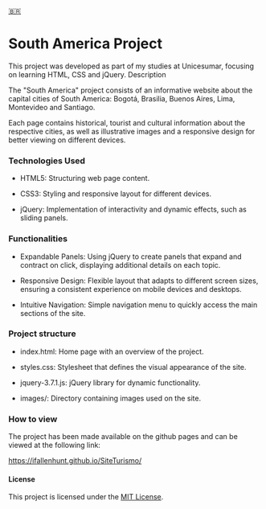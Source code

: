 [🇧🇷️]()
# South America Project

This project was developed as part of my studies at Unicesumar, focusing on learning HTML, CSS and jQuery.
Description

The "South America" project consists of an informative website about the capital cities of South America: Bogotá, Brasilia, Buenos Aires, Lima, Montevideo and Santiago. 

Each page contains historical, tourist and cultural information about the respective cities, as well as illustrative images and a responsive design for better viewing on different devices.

### Technologies Used
* HTML5: Structuring web page content.

* CSS3: Styling and responsive layout for different devices.
* jQuery: Implementation of interactivity and dynamic effects, such as sliding panels.

### Functionalities
* Expandable Panels: Using jQuery to create panels that expand and contract on click, displaying additional details on each topic.

* Responsive Design: Flexible layout that adapts to different screen sizes, ensuring a consistent experience on mobile devices and desktops.
* Intuitive Navigation: Simple navigation menu to quickly access the main sections of the site.

### Project structure

* index.html: Home page with an overview of the project.

* styles.css: Stylesheet that defines the visual appearance of the site.

* jquery-3.7.1.js: jQuery library for dynamic functionality.

* images/: Directory containing images used on the site.

### How to view
The project has been made available on the github pages and can be viewed at the following link: 

https://ifallenhunt.github.io/SiteTurismo/

#### License

This project is licensed under the [MIT License]().